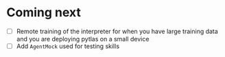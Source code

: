 Coming next
===

- [ ] Remote training of the interpreter for when you have large training data and you are deploying pytlas on a small device
- [ ] Add `AgentMock` used for testing skills
